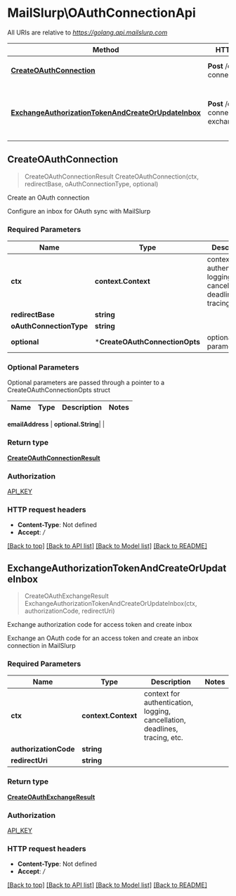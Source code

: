 # MailSlurp\OAuthConnectionApi

All URIs are relative to *https://golang.api.mailslurp.com*

Method | HTTP request | Description
------------- | ------------- | -------------
[**CreateOAuthConnection**](OAuthConnectionApi#CreateOAuthConnection) | **Post** /oauth-connection | Create an OAuth connection
[**ExchangeAuthorizationTokenAndCreateOrUpdateInbox**](OAuthConnectionApi#ExchangeAuthorizationTokenAndCreateOrUpdateInbox) | **Post** /oauth-connection/oauth-exchange/google | Exchange authorization code for access token and create inbox



## CreateOAuthConnection

> CreateOAuthConnectionResult CreateOAuthConnection(ctx, redirectBase, oAuthConnectionType, optional)

Create an OAuth connection

Configure an inbox for OAuth sync with MailSlurp

### Required Parameters


Name | Type | Description  | Notes
------------- | ------------- | ------------- | -------------
**ctx** | **context.Context** | context for authentication, logging, cancellation, deadlines, tracing, etc.
**redirectBase** | **string**|  | 
**oAuthConnectionType** | **string**|  | 
 **optional** | ***CreateOAuthConnectionOpts** | optional parameters | nil if no parameters

### Optional Parameters

Optional parameters are passed through a pointer to a CreateOAuthConnectionOpts struct


Name | Type | Description  | Notes
------------- | ------------- | ------------- | -------------


 **emailAddress** | **optional.String**|  | 

### Return type

[**CreateOAuthConnectionResult**](CreateOAuthConnectionResult)

### Authorization

[API_KEY](../README#API_KEY)

### HTTP request headers

- **Content-Type**: Not defined
- **Accept**: */*

[[Back to top]](#) [[Back to API list]](../README#documentation-for-api-endpoints)
[[Back to Model list]](../README#documentation-for-models)
[[Back to README]](../README)


## ExchangeAuthorizationTokenAndCreateOrUpdateInbox

> CreateOAuthExchangeResult ExchangeAuthorizationTokenAndCreateOrUpdateInbox(ctx, authorizationCode, redirectUri)

Exchange authorization code for access token and create inbox

Exchange an OAuth code for an access token and create an inbox connection in MailSlurp

### Required Parameters


Name | Type | Description  | Notes
------------- | ------------- | ------------- | -------------
**ctx** | **context.Context** | context for authentication, logging, cancellation, deadlines, tracing, etc.
**authorizationCode** | **string**|  | 
**redirectUri** | **string**|  | 

### Return type

[**CreateOAuthExchangeResult**](CreateOAuthExchangeResult)

### Authorization

[API_KEY](../README#API_KEY)

### HTTP request headers

- **Content-Type**: Not defined
- **Accept**: */*

[[Back to top]](#) [[Back to API list]](../README#documentation-for-api-endpoints)
[[Back to Model list]](../README#documentation-for-models)
[[Back to README]](../README)

